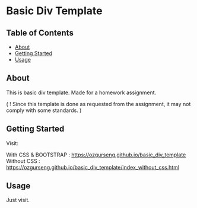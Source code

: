 # Basic Div Template

## Table of Contents

- [About](#about)
- [Getting Started](#getting_started)
- [Usage](#usage)

## About <a name = "about"></a>

This is basic div template. Made for a homework assignment.

( ! Since this template is done as requested from the assignment, it may not comply with some standards. )

## Getting Started <a name = "getting_started"></a>

Visit:

With CSS & BOOTSTRAP :  https://ozgurseng.github.io/basic_div_template
Without CSS : https://ozgurseng.github.io/basic_div_template/index_without_css.html

## Usage <a name = "usage"></a>

Just visit.